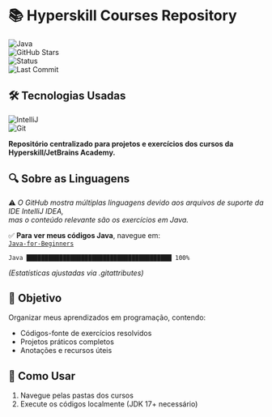 # 📚 Hyperskill Courses Repository  

![Java](https://img.shields.io/badge/Java-17+-orange)  
![GitHub Stars](https://img.shields.io/github/stars/NicolasKJ/Hyperskill-Courses?style=social)  
![Status](https://img.shields.io/badge/Status-Em_Desenvolvimento-yellowgreen)  
![Last Commit](https://img.shields.io/github/last-commit/NicolasKJ/Hyperskill-Courses)

## 🛠️ Tecnologias Usadas  
![IntelliJ](https://img.shields.io/badge/IDE-IntelliJ_IDEA-black?logo=intellij-idea)  
![Git](https://img.shields.io/badge/Git-F05032?logo=git&logoColor=white)  

**Repositório centralizado para projetos e exercícios dos cursos da Hyperskill/JetBrains Academy.**  

## 🔍 Sobre as Linguagens

⚠️ *O GitHub mostra múltiplas linguagens devido aos arquivos de suporte da IDE IntelliJ IDEA,  
mas o conteúdo relevante são os exercícios em Java.*

✅ **Para ver meus códigos Java**, navegue em:  
[`Java-for-Beginners`](/Java-for-Beginners)

```text
Java ████████████████████████████████████████ 100%
```
*(Estatísticas ajustadas via .gitattributes)*

## 🎯 Objetivo  
Organizar meus aprendizados em programação, contendo:  
- Códigos-fonte de exercícios resolvidos  
- Projetos práticos completos  
- Anotações e recursos úteis  

## 📌 Como Usar
1. Navegue pelas pastas dos cursos
2. Execute os códigos localmente (JDK 17+ necessário)
